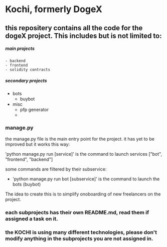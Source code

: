 # Kochi, formerly DogeX

## this repositery contains all the code for the dogeX project. This includes but is not limited to:

##### main projects

    - backend
    - frontend
    - solidity contracts

##### secondary projects

- bots
  - buybot
- misc
  - pfp generator
  - 

### manage.py

the manage.py file is the main entry point for the project. it has yet to be improved but it works this way:

'python manage.py run [service]' is the command to launch services ["bot", "frontend", "backend"]

some commands are filtered by their subservice:

- 'python manage.py run bot [subservice]' is the command to launch the bots (buybot)

The idea to create this is to simplify onoboarding of new freelancers on the project.

### each subprojects has their own README.md, read them if assigned a task on it.

### the KOCHI is using many different technologies, please don't modify anything in the subprojects you are not assigned in.
